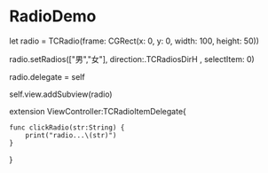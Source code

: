 # RadioDemo

let radio = TCRadio(frame: CGRect(x: 0, y: 0, width: 100, height: 50))

radio.setRadios(["男","女"], direction:.TCRadiosDirH , selectItem: 0)

radio.delegate = self

self.view.addSubview(radio)

extension ViewController:TCRadioItemDelegate{

    func clickRadio(str:String) {
        print("radio...\(str)")
    }
}
